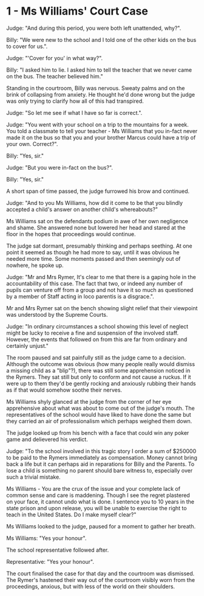 # 1 - Ms Williams' Court Case

Judge: "And during this period, you were both left unattended, why?".

Billy: "We were new to the school and I told one of the other kids on the bus to
cover for us.".

Judge: "'Cover for you' in what way?".

Billy: "I asked him to lie. I asked him to tell the teacher that we never came
on the bus. The teacher believed him."

Standing in the courtroom, Billy was nervous. Sweaty palms and on the brink of
collapsing from anxiety. He thought he'd done wrong but the judge was only
trying to clarify how all of this had transpired. 

Judge: "So let me see if what I have so far is correct.".

Judge: "You went with your school on a trip to the mountains for a
week. You told a classmate to tell your teacher - Ms Williams that you in-fact
never made it on the bus so that you and your brother Marcus could have a trip
of your own. Correct?".

Billy: "Yes, sir."

Judge: "But you were in-fact on the bus?".

Billy: "Yes, sir."

A short span of time passed, the judge furrowed his brow and continued.

Judge: "And to you Ms Williams, how did it come to be that you blindly accepted
a child's answer on another child's whereabouts?"

Ms Williams sat on the defendants podium in awe of her own negligence and
shame. She answered none but lowered her head and stared at the floor in the
hopes that proceedings would continue.

The judge sat dormant, presumably thinking and perhaps seething. At one point it
seemed as though he had more to say, until it was obvious he needed more time.
Some moments passed and then seemingly out of nowhere, he spoke up.

Judge: "Mr and Mrs Rymer, It's clear to me that there is a gaping hole in the
accountability of this case. The fact that two, or indeed any number of pupils
can venture off from a group and not have it so much as questioned by a member
of Staff acting in loco parentis is a disgrace.".

Mr and Mrs Rymer sat on the bench showing slight relief that their viewpoint
was understood by the Supreme Courts.

Judge: "In ordinary circumstances a school showing this level of neglect might
be lucky to receive a fine and suspension of the involved staff. However, the
events that followed on from this are far from ordinary and certainly unjust."

The room paused and sat painfully still as the judge came to a decision.
Although the outcome was obvious (how many people really would dismiss a missing
child as a "blip"?), there was still some apprehension noticed in the Rymers.
They sat still but only to conform and not cause a ruckus. If it were up to
them they'd be gently rocking and anxiously rubbing their hands as if that would
somehow soothe their nerves.

Ms Williams shyly glanced at the judge from the corner of her eye apprehensive
about what was about to come out of the judge's mouth. The representatives of
the school would have liked to have done the same but they carried an air of
professionalism which perhaps weighed them down.

The judge looked up from his bench with a face that could win any poker game and
delievered his verdict.

Judge: "To the school involved in this tragic story I order a sum of $250000 to
be paid to the Rymers immediately as compensation. Money cannot bring back a life but it can
perhaps aid in reparations for Billy and the Parents. To lose a child
is something no parent should bare witness to, especially over such a trivial
mistake. 

Ms Williams - You are the crux of the issue and your complete lack of
common sense and care is maddening. Though I see the regret plastered on your
face, it cannot undo what is done. I sentence you to 10 years in the state
prison and upon release, you will be unable to exercise the right to teach in the
United States. Do I make myself clear?"

Ms Williams looked to the judge, paused for a moment to gather her breath.

Ms Williams: "Yes your honour".

The school representative followed after.

Representative: "Yes your honour".

The court finalised the case for that day and the courtroom was dismissed. The
Rymer's hastened their way out of the courtroom visibly worn from the
proceedings, anxious, but with less of the world on their shoulders.


